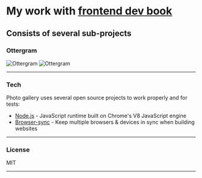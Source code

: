 # My work with [frontend dev book]
## Consists of several sub-projects

### Ottergram

![Ottergram](https://i.imgur.com/XY3HM8G.png)
![Ottergram](https://i.imgur.com/Lrxw4C7.png)

---

### Tech
Photo gallery uses several open source projects to work properly and for tests:

* [Node.js] - JavaScript runtime built on Chrome's V8 JavaScript engine
* [Browser-sync] - Keep multiple browsers & devices in sync when building websites

---
### License

MIT

---

 [frontend dev book]: <https://www.amazon.com/Front-End-Web-Development-Ranch-Guides/dp/0134433947>
 [Node.js]: <https://nodejs.org/>
 [Browser-sync]: <https://www.npmjs.com/package/browser-sync>
